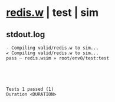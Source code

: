 # [redis.w](../../../../../examples/tests/valid/redis.w) | test | sim

## stdout.log
```log
- Compiling valid/redis.w to sim...
✔ Compiling valid/redis.w to sim...
pass ─ redis.wsim » root/env0/test:test
 




Tests 1 passed (1) 
Duration <DURATION>

```

